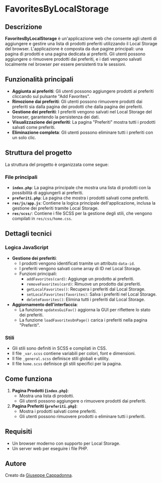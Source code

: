 # FavoritesByLocalStorage

## Descrizione
**FavoritesByLocalStorage** è un'applicazione web che consente agli utenti di aggiungere e gestire una lista di prodotti preferiti utilizzando il Local Storage del browser. L'applicazione è composta da due pagine principali: una pagina di prodotti e una pagina dedicata ai preferiti. Gli utenti possono aggiungere o rimuovere prodotti dai preferiti, e i dati vengono salvati localmente nel browser per essere persistenti tra le sessioni.

## Funzionalità principali
- **Aggiunta ai preferiti**: Gli utenti possono aggiungere prodotti ai preferiti cliccando sul pulsante "Add Favorites".
- **Rimozione dai preferiti**: Gli utenti possono rimuovere prodotti dai preferiti sia dalla pagina dei prodotti che dalla pagina dei preferiti.
- **Gestione dei preferiti**: I preferiti vengono salvati nel Local Storage del browser, garantendo la persistenza dei dati.
- **Visualizzazione dei preferiti**: La pagina "Preferiti" mostra tutti i prodotti salvati come preferiti.
- **Eliminazione completa**: Gli utenti possono eliminare tutti i preferiti con un solo clic.

## Struttura del progetto
La struttura del progetto è organizzata come segue:

### File principali
- **`index.php`**: La pagina principale che mostra una lista di prodotti con la possibilità di aggiungerli ai preferiti.
- **`preferiti.php`**: La pagina che mostra i prodotti salvati come preferiti.
- **`res/js/app.js`**: Contiene la logica principale dell'applicazione, inclusa la gestione dei preferiti tramite Local Storage.
- **`res/scss/`**: Contiene i file SCSS per la gestione degli stili, che vengono compilati in `res/css/home.css`.

## Dettagli tecnici
### Logica JavaScript
- **Gestione dei preferiti**:
  - I prodotti vengono identificati tramite un attributo `data-id`.
  - I preferiti vengono salvati come array di ID nel Local Storage.
  - Funzioni principali:
    - `addFavorites(card)`: Aggiunge un prodotto ai preferiti.
    - `removeFavorites(card)`: Rimuove un prodotto dai preferiti.
    - `getLocalFavorites()`: Recupera i preferiti dal Local Storage.
    - `setLocalFavorites(favorites)`: Salva i preferiti nel Local Storage.
    - `deleteFavorites()`: Elimina tutti i preferiti dal Local Storage.
- **Aggiornamento dell'interfaccia**:
  - La funzione `updatesGuiFav()` aggiorna la GUI per riflettere lo stato dei preferiti.
  - La funzione `loadFavoritesOnPage()` carica i preferiti nella pagina "Preferiti".

### Stili
- Gli stili sono definiti in SCSS e compilati in CSS.
- Il file `_var.scss` contiene variabili per colori, font e dimensioni.
- Il file `_general.scss` definisce stili globali e utility.
- Il file `home.scss` definisce gli stili specifici per la pagina.

## Come funziona
1. **Pagina Prodotti (`index.php`)**:
   - Mostra una lista di prodotti.
   - Gli utenti possono aggiungere o rimuovere prodotti dai preferiti.
2. **Pagina Preferiti (`preferiti.php`)**:
   - Mostra i prodotti salvati come preferiti.
   - Gli utenti possono rimuovere prodotti o eliminare tutti i preferiti.

## Requisiti
- Un browser moderno con supporto per Local Storage.
- Un server web per eseguire i file PHP.

## Autore
Creato da [Giuseppe Cappadonna](https://github.com/giuseppeCappadonna).
